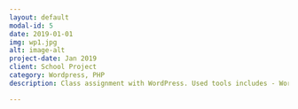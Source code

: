 ```yaml
---
layout: default
modal-id: 5
date: 2019-01-01
img: wp1.jpg
alt: image-alt
project-date: Jan 2019
client: School Project
category: Wordpress, PHP
description: Class assignment with WordPress. Used tools includes - WordPress, PHPStorm. Github repository can be reached at <a href="https://github.com/The-Kyle/wp1" target="_blank">WordPress1_on_Github</a>.

---
```

